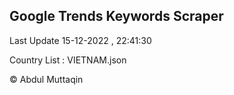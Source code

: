 

## Google Trends Keywords Scraper 
 
Last Update 15-12-2022 , 22:41:30

Country List :
VIETNAM.json



© Abdul Muttaqin 
